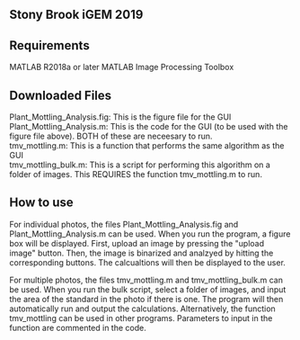 ## Stony Brook iGEM 2019

## Requirements
MATLAB R2018a or later
MATLAB Image Processing Toolbox

## Downloaded Files
Plant_Mottling_Analysis.fig: This is the figure file for the GUI\
Plant_Mottling_Analysis.m: This is the code for the GUI (to be used with the figure file above). BOTH of these are neceesary to run.\
tmv_mottling.m: This is a function that performs the same algorithm as the GUI\
tmv_mottling_bulk.m: This is a script for performing this algorithm on a folder of images. This REQUIRES the function tmv_mottling.m to run.

## How to use
For individual photos, the files Plant_Mottling_Analysis.fig and Plant_Mottling_Analysis.m can be used. When you run the program, a figure box will be displayed. First, upload an image by pressing the "upload image" button. Then, the image is binarized and analzyed by hitting the corresponding buttons. The calcualtions will then be displayed to the user.

For multiple photos, the files tmv_mottling.m and tmv_mottling_bulk.m can be used. When you run the bulk script, select a folder of images, and input the area of the standard in the photo if there is one. The program will then automatically run and output the calculations. Alternatively, the function tmv_mottling can be used in other programs. Parameters to input in the function are commented in the code.
